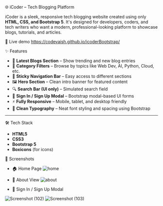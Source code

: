 🌐 iCoder – Tech Blogging Platform

iCoder is a sleek, responsive tech blogging website created using only **HTML, CSS, and Bootstrap 5**. It's designed for developers, coders, and tech writers who want a modern, professional-looking platform to showcase blogs, tutorials, and articles.

🔗  Live demo  https://codevaish.github.io/icoderBootstrap/



✨ Features

- 📰 **Latest Blogs Section** – Show trending and new blog entries
- 📂 **Category Filters** – Browse by topics like Web Dev, AI, Python, Cloud, etc.
- 🧭 **Sticky Navigation Bar** – Easy access to different sections
- 🖼️ **Hero Section** – Clean intro banner for featured content
- 🔍 **Search Bar (UI only)** – Simulated search field
- 📝 **Sign In / Sign Up Modal** – Bootstrap modal-based UI forms
- ⚡ **Fully Responsive** – Mobile, tablet, and desktop friendly
- 🎨 **Clean Typography** – Neat font styling and spacing using Bootstrap


---

🛠️ Tech Stack

- **HTML5**
- **CSS3**
- **Bootstrap 5**
- **Boxicons** (for icons)

 📸 Screenshots

- 🏠 Home Page
![home](https://github.com/user-attachments/assets/4d2498ac-1ca7-4d2f-be60-d7665f586f7a)


- 📱 About View
![about](https://github.com/user-attachments/assets/b8bf49b7-a722-4870-a3da-2df2b434818d)


- 🔐 Sign In / Sign Up Modal


![Screenshot (102)](https://github.com/user-attachments/assets/b460d499-5b71-4e2c-8bff-4220bacf57e3)
![Screenshot (103)](https://github.com/user-attachments/assets/edbb37ea-ac7b-4697-b7ee-8a5d23d34553)




